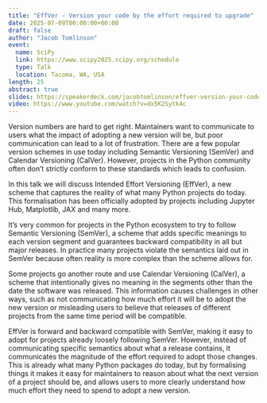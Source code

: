 ```yaml
---
title: "EffVer - Version your code by the effort required to upgrade"
date: 2025-07-09T00:00:00+00:00
draft: false
author: "Jacob Tomlinson"
event:
  name: SciPy
  link: https://www.scipy2025.scipy.org/schedule
  type: Talk
  location: Tacoma, WA, USA
length: 25
abstract: true
slides: https://speakerdeck.com/jacobtomlinson/effver-version-your-code-by-the-effort-required-to-upgrade
video: https://www.youtube.com/watch?v=dx5K2Sytk4c
---
```


Version numbers are hard to get right. Maintainers want to communicate to users what the impact of adopting a new version will be, but poor communication can lead to a lot of frustration. There are a few popular version schemes in use today including Semantic Versioning (SemVer) and Calendar Versioning (CalVer). However, projects in the Python community often don’t strictly conform to these standards which leads to confusion.

In this talk we will discuss Intended Effort Versioning (EffVer), a new scheme that captures the reality of what many Python projects do today. This formalisation has been officially adopted by projects including Jupyter Hub, Matplotlib, JAX and many more.

It’s very common for projects in the Python ecosystem to try to follow Semantic Versioning (SemVer), a scheme that adds specific meanings to each version segment and guarantees backward compatibility in all but major releases. In practice many projects violate the semantics laid out in SemVer because often reality is more complex than the scheme allows for.

Some projects go another route and use Calendar Versioning (CalVer), a scheme that intentionally gives no meaning in the segments other than the date the software was released. This information causes challenges in other ways, such as not communicating how much effort it will be to adopt the new version or misleading users to believe that releases of different projects from the same time period will be compatible.

EffVer is forward and backward compatible with SemVer, making it easy to adopt for projects already loosely following SemVer. However, instead of communicating specific semantics about what a release contains, it communicates the magnitude of the effort required to adopt those changes. This is already what many Python packages do today, but by formalising things it makes it easy for maintainers to reason about what the next version of a project should be, and allows users to more clearly understand how much effort they need to spend to adopt a new version.
